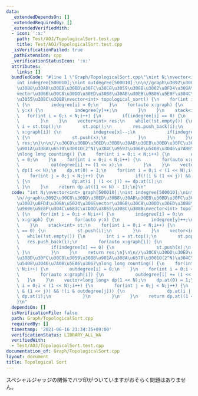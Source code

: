 ```yaml
---
data:
  _extendedDependsOn: []
  _extendedRequiredBy: []
  _extendedVerifiedWith:
  - icon: ':x:'
    path: Test/AOJ/TopologicalSort.test.cpp
    title: Test/AOJ/TopologicalSort.test.cpp
  _isVerificationFailed: true
  _pathExtension: cpp
  _verificationStatusIcon: ':x:'
  attributes:
    links: []
  bundledCode: "#line 1 \"Graph/TopologicalSort.cpp\"\nint N;\nvector<int> graph[500010];\n\
    int indegree[500010];\nint outdegree[500010];\n\n//graph\u3092\u30C8\u30DD\u30ED\
    \u30B8\u30AB\u30EB\u30BD\u30FC\u30C8\u3059\u308B\u3002\u8FD4\u308A\u5024\u306E\
    vector\u306B\u30C8\u30DD\u30ED\u30B8\u30AB\u30EB\u9806\u5E8F\u304C\u683C\u7D0D\
    \u3055\u308C\u308B\nvector<int> topological_sort() {\n    for(int i = 0;i < N;i++)\
    \ {\n        indegree[i] = 0;\n    }\n    for(auto x:graph) {\n        for(auto\
    \ y:x) {\n            indegree[y]++;\n        }\n    }\n    stack<int> st;\n \
    \   for(int i = 0;i < N;i++) {\n        if(indegree[i] == 0) {\n            st.push(i);\n\
    \        }\n    }\n    vector<int> res;\n    while(!st.empty()) {\n        int\
    \ i = st.top();\n        st.pop();\n        res.push_back(i);\n        for(auto\
    \ x:graph[i]) {\n            indegree[x]--;\n            if(indegree[x] == 0)\
    \ {\n                st.push(x);\n            }\n        }\n    }\n    return\
    \ res;\n}\n\n//\u30C8\u30DD\u30ED\u30B8\u30AB\u30EB\u30BD\u30FC\u30C8\u3059\u308B\
    \u901A\u308A\u6570\u3001O(2^N)\u304C\u9593\u306B\u5408\u3046\u7A0B\u5EA6\u3067\
    \nlong long counting() {\n    for(int i = 0;i < N;i++) {\n        outdegree[i]\
    \ = 0;\n    }\n    for(int i = 0;i < N;i++) {\n        for(auto x:graph[i]) {\n\
    \            outdegree[i] += (1 << x);\n        }\n    }\n    vector<long long>\
    \ dp(1 << N);\n    dp.at(0) = 1;\n    for(int i = 0;i < (1 << N);i++) {\n    \
    \    for(int j = 0;j < N;j++) {\n            if(!(i & (1 << j)) && !(i & outdegree[j]))\
    \ {\n                dp.at(i | (1 << j)) += dp.at(i);\n            }\n       \
    \ }\n    }\n    return dp.at((1 << N) - 1);\n}\n"
  code: "int N;\nvector<int> graph[500010];\nint indegree[500010];\nint outdegree[500010];\n\
    \n//graph\u3092\u30C8\u30DD\u30ED\u30B8\u30AB\u30EB\u30BD\u30FC\u30C8\u3059\u308B\
    \u3002\u8FD4\u308A\u5024\u306Evector\u306B\u30C8\u30DD\u30ED\u30B8\u30AB\u30EB\
    \u9806\u5E8F\u304C\u683C\u7D0D\u3055\u308C\u308B\nvector<int> topological_sort()\
    \ {\n    for(int i = 0;i < N;i++) {\n        indegree[i] = 0;\n    }\n    for(auto\
    \ x:graph) {\n        for(auto y:x) {\n            indegree[y]++;\n        }\n\
    \    }\n    stack<int> st;\n    for(int i = 0;i < N;i++) {\n        if(indegree[i]\
    \ == 0) {\n            st.push(i);\n        }\n    }\n    vector<int> res;\n \
    \   while(!st.empty()) {\n        int i = st.top();\n        st.pop();\n     \
    \   res.push_back(i);\n        for(auto x:graph[i]) {\n            indegree[x]--;\n\
    \            if(indegree[x] == 0) {\n                st.push(x);\n           \
    \ }\n        }\n    }\n    return res;\n}\n\n//\u30C8\u30DD\u30ED\u30B8\u30AB\u30EB\
    \u30BD\u30FC\u30C8\u3059\u308B\u901A\u308A\u6570\u3001O(2^N)\u304C\u9593\u306B\
    \u5408\u3046\u7A0B\u5EA6\u3067\nlong long counting() {\n    for(int i = 0;i <\
    \ N;i++) {\n        outdegree[i] = 0;\n    }\n    for(int i = 0;i < N;i++) {\n\
    \        for(auto x:graph[i]) {\n            outdegree[i] += (1 << x);\n     \
    \   }\n    }\n    vector<long long> dp(1 << N);\n    dp.at(0) = 1;\n    for(int\
    \ i = 0;i < (1 << N);i++) {\n        for(int j = 0;j < N;j++) {\n            if(!(i\
    \ & (1 << j)) && !(i & outdegree[j])) {\n                dp.at(i | (1 << j)) +=\
    \ dp.at(i);\n            }\n        }\n    }\n    return dp.at((1 << N) - 1);\n\
    }\n"
  dependsOn: []
  isVerificationFile: false
  path: Graph/TopologicalSort.cpp
  requiredBy: []
  timestamp: '2021-06-16 21:34:35+09:00'
  verificationStatus: LIBRARY_ALL_WA
  verifiedWith:
  - Test/AOJ/TopologicalSort.test.cpp
documentation_of: Graph/TopologicalSort.cpp
layout: document
title: Topological Sort
---
```


スペシャルジャッジの関係でバツ印がついていますがおそらく問題はありません。
